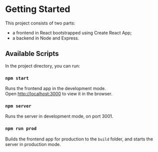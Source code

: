 # Getting Started

This project consists of two parts:

- a frontend in React bootstrapped using Create React App;
- a backend in Node and Express.

## Available Scripts

In the project directory, you can run:

### `npm start`

Runs the frontend app in the development mode.\
Open [http://localhost:3000](http://localhost:3000) to view it in the browser.

### `npm server`

Runs the server in development mode, on port 3001.

### `npm run prod`

Builds the frontend app for production to the `build` folder, and starts the server in production mode.
